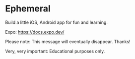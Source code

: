 # Ephemeral

Build a little iOS, Android app for fun and learning.

Expo: https://docs.expo.dev/

Please note: This message will eventually disappear. Thanks!

Very, very important: Educational purposes only.
